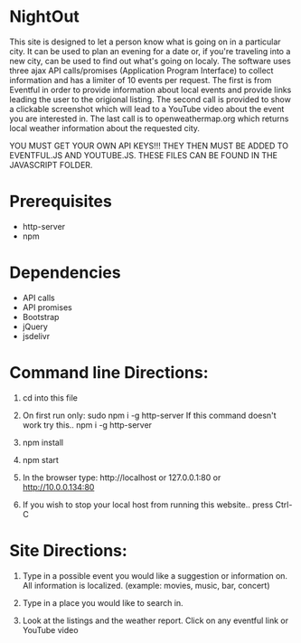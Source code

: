 # NightOut 

This site is designed to let a person know what is going on in a particular city. It can be used to plan an evening for a date or, if you're traveling into a new city, can be used to find out what's going on localy. The software uses three ajax API calls/promises (Application Program Interface) to collect information and has a limiter of 10 events per request. The first is from Eventful in order to provide information about local events and provide links leading the user to the origional listing. The second call is provided to show a clickable screenshot which will lead to a YouTube video about the event you are interested in. The last call is to openweathermap.org which returns local weather information about the requested city. 

YOU MUST GET YOUR OWN API KEYS!!! THEY THEN MUST BE ADDED TO EVENTFUL.JS AND YOUTUBE.JS. THESE FILES CAN BE FOUND IN THE JAVASCRIPT FOLDER.
	

# Prerequisites

* http-server
* npm


# Dependencies

* API calls
* API promises
* Bootstrap
* jQuery
* jsdelivr


# Command line Directions:

1. cd into this file

2. On first run only:
	sudo npm i -g http-server
	If this command doesn't work try this..
	npm i -g http-server

3. npm install

4. npm start

5. In the browser type:
	http://localhost
		or
	127.0.0.1:80
		or
	http://10.0.0.134:80


6. If you wish to stop your local host from running this website.. press Ctrl-C


# Site Directions: 

1. Type in a possible event you would like a suggestion or information on. All information is localized.
	(example: movies, music, bar, concert)
	
2. Type in a place you would like to search in. 

3. Look at the listings and the weather report. Click on any eventful link or YouTube video
